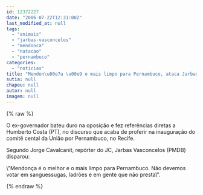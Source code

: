 ```yaml
---
id: 12372227
date: "2006-07-22T12:31:00Z"
last_modified_at: null
tags:
  - "animais"
  - "jarbas-vasconcelos"
  - "mendonca"
  - "natacao"
  - "pernambuco"
categories:
  - "noticias"
title: "Mendon\u00e7a \u00e9 o mais limpo para Pernambuco, ataca Jarbas"
sutia: null
chapeu: null
autor: null
imagem: null
---
```

{% raw %}
<p><P>O ex-governador bateu duro na oposição e fez referências diretas a Humberto Costa (PT), no discurso que acaba de proferir na inauguração do comitê cental da União por Pernambuco, no Recife.</P></p>
<p><P>Segundo Jorge Cavalcanit, repórter do JC, Jarbas Vasconcelos (PMDB) disparou:</P></p>
<p><P>\"Mendonça é o melhor e o mais limpo para Pernambuco. Não devemos votar em sanguessugas, ladrões e em gente que não presta\".</P> </p>
{% endraw %}